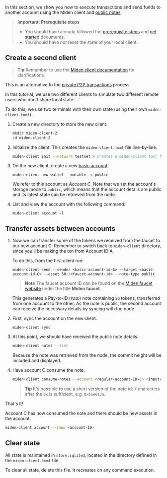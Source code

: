 In this section, we show you how to execute transactions and send funds to another account using the Miden client and [public notes](https://0xMiden.github.io/miden-docs/miden-base/architecture/notes.html#note-storage-mode).

> **Important: Prerequisite steps**
> - You should have already followed the [prerequisite steps](prerequisites.md) and [get started](create-account-use-faucet.md) documents.
> - You should have *not* reset the state of your local client.

## Create a second client

> **Tip**
> Remember to use the [Miden client documentation](https://0xMiden.github.io/miden-docs/miden-client/cli-reference.html) for clarifications.

This is an alternative to the [private P2P transactions](p2p-private.md) process.

In this tutorial, we use two different clients to simulate two different remote users who don't share local state.

To do this, we use two terminals with their own state (using their own `miden-client.toml`).

1. Create a new directory to store the new client.

    ```sh
    mkdir miden-client-2
    cd miden-client-2
    ```

2. Initialize the client. This creates the `miden-client.toml` file line-by-line.

    ```sh
    miden-client init --network testnet # Creates a miden-client.toml file configured with the testnet node's IP
    ```

3. On the new client, create a new [basic account](https://0xMiden.github.io/miden-docs/miden-base/architecture/accounts.html):

    ```shell
    miden-client new-wallet --mutable -s public
    ```

    We refer to this account as _Account C_. Note that we set the account's storage mode to `public`, which means that the account details are public and its latest state can be retrieved from the node.

4. List and view the account with the following command:

      ```shell
      miden-client account -l
      ```

## Transfer assets between accounts

1. Now we can transfer some of the tokens we received from the faucet to our new account C. Remember to switch back to `miden-client` directory, since you'll be making the txn from Account ID A.

    To do this, from the first client run:

    ```shell
    miden-client send --sender <basic-account-id-A> --target <basic-account-id-C> --asset 50::<faucet-account-id> --note-type public
    ```

    > **Note**
    > The faucet account ID can be found on the [Miden faucet website](https://testnet.miden.io/) under the title **Miden faucet**.

    This generates a Pay-to-ID (`P2ID`) note containing `50` tokens, transferred from one account to the other. As the note is public, the second account can receive the necessary details by syncing with the node.

2. First, sync the account on the new client.

    ```shell
    miden-client sync
    ```

3. At this point, we should have received the public note details.

    ```sh
    miden-client notes --list
    ```

    Because the note was retrieved from the node, the commit height will be included and displayed.

4. Have account C consume the note.

    ```sh
    miden-client consume-notes --account <regular-account-ID-C> <input-note-id>
    ```

    > **Tip**
    > It's possible to use a short version of the note id: 7 characters after the `0x` is sufficient, e.g. `0x6ae613a`.

That's it!

Account C has now consumed the note and there should be new assets in the account:

```sh
miden-client account --show <account-ID>
```

## Clear state

All state is maintained in `store.sqlite3`, located in the directory defined in the `miden-client.toml` file.

To clear all state, delete this file. It recreates on any command execution.
